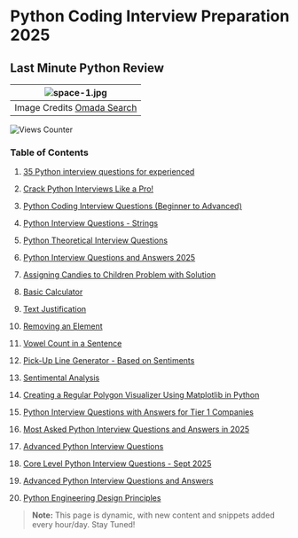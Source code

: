 # Python Coding Interview Preparation 2025
## Last Minute Python Review
| ![space-1.jpg](https://www.omadasearch.com/wp-content/uploads/2020/03/Interview.png) | 
|:--:| 
| Image Credits [Omada Search](https://www.google.com/url?sa=i&url=https%3A%2F%2Fwww.omadasearch.com%2F2020%2F03%2F7-interview-questions-to-help-determine-the-best-candidate%2F&psig=AOvVaw3IMwK6o41H_A9XbVmeV72D&ust=1649477361590000&source=images&cd=vfe&ved=0CAsQjhxqFwoTCIDshZfMg_cCFQAAAAAdAAAAABAX) |

![Views Counter](https://views-counter.vercel.app/badge?pageId=Tanu-N-Prabhu%2FViews-Counter)

### Table of Contents

1. [35 Python interview questions for experienced](https://github.com/Tanu-N-Prabhu/Python/blob/master/Python%20Coding%20Interview%20Prep/35%20Python%20interview%20questions%20for%20experienced.md)

2. [Crack Python Interviews Like a Pro!](https://github.com/Tanu-N-Prabhu/Python/blob/master/Python%20Coding%20Interview%20Prep/Crack%20Python%20Interviews%20Like%20a%20Pro!.md)

3. [Python Coding Interview Questions (Beginner to Advanced)](https://github.com/Tanu-N-Prabhu/Python/blob/master/Python%20Coding%20Interview%20Prep/Python%20Coding%20Interview%20Questions%20(Beginner%20to%20Advanced).md)

4. [Python Interview Questions - Strings](https://github.com/Tanu-N-Prabhu/Python/blob/master/Python%20Coding%20Interview%20Prep/Python_Interview_Questions_and_Answers_Strings.md)

5. [Python Theoretical Interview Questions](https://github.com/Tanu-N-Prabhu/Python/blob/master/Python%20Coding%20Interview%20Prep/Python_Theoritical_Interview_Questions.md)


6. [Python Interview Questions and Answers 2025 ](https://github.com/Tanu-N-Prabhu/Python/blob/master/Python%20Coding%20Interview%20Prep/Python_Interview_Questions_and_Answers.md)

7. [Assigning Candies to Children Problem with Solution](https://github.com/Tanu-N-Prabhu/Python/blob/master/Python%20Coding%20Interview%20Prep/Children_with_candy.ipynb)

8. [Basic Calculator](https://github.com/Tanu-N-Prabhu/Python/blob/master/Python%20Coding%20Interview%20Prep/Basic_calculator.ipynb)

9. [Text Justification](https://github.com/Tanu-N-Prabhu/Python/blob/master/Python%20Coding%20Interview%20Prep/Text_Justification.ipynb)

10. [Removing an Element](https://github.com/Tanu-N-Prabhu/Python/blob/master/Python%20Coding%20Interview%20Prep/Remove_Element.ipynb)

11. [Vowel Count in a Sentence](https://github.com/Tanu-N-Prabhu/Python/blob/master/Python%20Coding%20Interview%20Prep/Vowel_Count.ipynb)

12. [Pick-Up Line Generator - Based on Sentiments](https://github.com/Tanu-N-Prabhu/Python/blob/master/Python%20Coding%20Interview%20Prep/pick_up_line_generator_sentiments.ipynb)

13. [Sentimental Analysis](https://github.com/Tanu-N-Prabhu/Python/blob/master/Python%20Coding%20Interview%20Prep/Sentimental_Analysis.ipynb)

14. [Creating a Regular Polygon Visualizer Using Matplotlib in Python](https://github.com/Tanu-N-Prabhu/Python/blob/master/Python%20Coding%20Interview%20Prep/Draw_polygon.ipynb)

15. [Python Interview Questions with Answers for Tier 1 Companies](https://github.com/Tanu-N-Prabhu/Python/blob/master/Python%20Coding%20Interview%20Prep/Python_Interview_Questions_Tier1.md)

16. [Most Asked Python Interview Questions and Answers in 2025](https://github.com/Tanu-N-Prabhu/Python/blob/master/Python%20Coding%20Interview%20Prep/Python_Interview_Questions.md)

17. [Advanced Python Interview Questions](https://github.com/Tanu-N-Prabhu/Python/blob/master/Python%20Coding%20Interview%20Prep/Advanced_Python_Interview_Questions.md)

18. [Core Level Python Interview Questions - Sept 2025](https://github.com/Tanu-N-Prabhu/Python/blob/master/Python%20Coding%20Interview%20Prep/python_advanced_interview_questions_sept21.md)

19. [Advanced Python Interview Questions and Answers](https://github.com/Tanu-N-Prabhu/Python/blob/master/Python%20Coding%20Interview%20Prep/Advanced_Python_Interview_Questions.md)

20. [Python Engineering Design Principles](https://github.com/Tanu-N-Prabhu/Python/blob/master/Python%20Coding%20Interview%20Prep/Python_Engineering_Design_Principles.md)


> **Note:** This page is dynamic, with new content and snippets added every hour/day. Stay Tuned!
